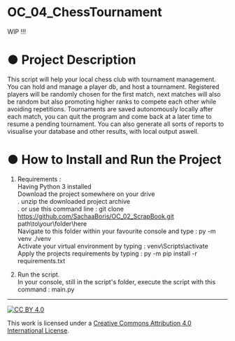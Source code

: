 # OC_04_ChessTournament

WIP !!!

# ● Project Description  
This script will help your local chess club with tournament management.
You can hold and manage a player db, and host a tournament. Registered players will be randomly chosen for the first match, next matches will also be random but also promoting higher ranks to compete each other while avoiding repetitions.
Tournaments are saved autonomously locally after each match, you can quit the program and come back at a later time to resume a pending tournament.
You can also generate all sorts of reports to visualise your database and other results, with local output aswell.
  
# ● How to Install and Run the Project  
1. Requirements :  
Having Python 3 installed  
Download the project somewhere on your drive  
. unzip the downloaded project archive  
. or use this command line : git clone https://github.com/SachaaBoris/OC_02_ScrapBook.git path\to\your\folder\here  
Navigate to this folder within your favourite console and type : py -m venv ./venv  
Activate your virtual environment by typing : venv\Scripts\activate  
Apply the projects requirements by typing : py -m  pip install -r requirements.txt  

2. Run the script.  
In your console, still in the script's folder, execute the script with this command : main.py  
  
---  
  
[![CC BY 4.0][cc-by-shield]][cc-by]  
  
This work is licensed under a [Creative Commons Attribution 4.0 International License][cc-by].  
  
[cc-by]: http://creativecommons.org/licenses/by/4.0/  
[cc-by-shield]: https://img.shields.io/badge/License-CC%20BY%204.0-lightgrey.svg  